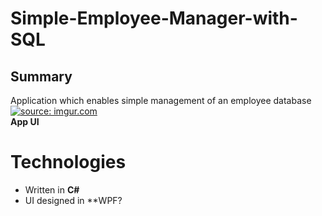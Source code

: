 # Simple-Employee-Manager-with-SQL

## Summary

 Application which enables simple management of an employee database
<a href="https://imgur.com/NJlyq53"><img src="https://i.imgur.com/NJlyq53.png" title="source: imgur.com" /></a><br>
**App UI**

# Technologies

- Written in **C#**
- UI designed in **WPF?
<!--stackedit_data:
eyJoaXN0b3J5IjpbNzQyMDEyOTYsLTQ0ODI5NjIxOV19
-->